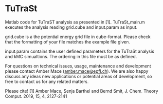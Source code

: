 # TuTraSt

Matlab code for TuTraST analysis as presented in [1]. TuTraSt_main.m executes the analysis reading grid.cube and input.param as input.

grid.cube is a the potential energy grid file in cube-format. Please check that the formatting of your file matches the example file given. 

input.param contains the user defined parameters for the TuTraSt analysis and kMC simualtions. The ordering in this file must be as defined. 

For questions on technical issues, usage, maintenance and development please contact Amber Mace (amber.mace@epfl.ch). We are also happy discuss any ideas new applications or potential areas of development, so free to contact us for any related matters. 

Please cite!
[1] Amber Mace, Senja Barthel and Bernd Smit, J. Chem. Theory Comput. 2019,  15, 4, 2127-2141
